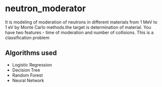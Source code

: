 # neutron_moderator
It is modeling of moderation of neutrons in different materials from 1 MeV to 1 eV by Monte Carlo methods.the target is determination of material. You have two features - time of moderation and number of collisions. This is a classification problem

## Algorithms used

- Logistic Regression
- Decision Tree
- Random Forest
- Neural Network
